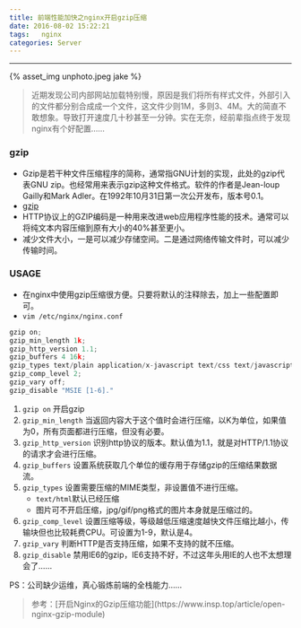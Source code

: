 ```yaml
---
title: 前端性能加快之nginx开启gzip压缩
date: 2016-08-02 15:22:21
tags:	nginx
categories: Server
---
```


<hr>

{% asset_img unphoto.jpeg jake %}

<blockquote>
  近期发现公司内部网站加载特别慢，原因是我们将所有样式文件，外部引入的文件都分别合成成一个文件，这文件少则1M，多则3、4M。大的简直不敢想象。导致打开速度几十秒甚至一分钟。实在无奈，经前辈指点终于发现nginx有个好配置……

</blockquote>

<!-- more -->


### gzip

*	Gzip是若干种文件压缩程序的简称，通常指GNU计划的实现，此处的gzip代表GNU zip。也经常用来表示gzip这种文件格式。软件的作者是Jean-loup Gailly和Mark Adler。在1992年10月31日第一次公开发布，版本号0.1。
* [gzip](http://nginx.org/en/docs/http/ngx_http_gzip_module.html)
*	HTTP协议上的GZIP编码是一种用来改进web应用程序性能的技术。通常可以将纯文本内容压缩到原有大小的40%甚至更小。
* 减少文件大小，一是可以减少存储空间。二是通过网络传输文件时，可以减少传输时间。

###	USAGE

*	在nginx中使用gzip压缩很方便。只要将默认的注释除去，加上一些配置即可。
* `vim /etc/nginx/nginx.conf`

```javascript
gzip on;
gzip_min_length 1k;
gzip_http_version 1.1;
gzip_buffers 4 16k;
gzip_types text/plain application/x-javascript text/css text/javascript;
gzip_comp_level 2;
gzip_vary off;
gzip_disable "MSIE [1-6]."
```

1.	`gzip on` 开启gzip
2. `gzip_min_length` 当返回内容大于这个值时会进行压缩，以K为单位，如果值为0，所有页面都进行压缩，但没有必要。
3. `gzip_http_version` 识别http协议的版本。默认值为1.1，就是对HTTP/1.1协议的请求才会进行压缩。
4. `gzip_buffers` 设置系统获取几个单位的缓存用于存储gzip的压缩结果数据流。
5. `gzip_types` 设置需要压缩的MIME类型，非设置值不进行压缩。
	*	`text/html`默认已经压缩
	*	图片可不开启压缩，jpg/gif/png格式的图片本身就是压缩过的。
6.	`gzip_comp_level` 设置压缩等级，等级越低压缩速度越快文件压缩比越小，传输块但也比较耗费CPU。可设置为1-9，默认是4。
7. `gzip_vary` 判断HTTP是否支持压缩，如果不支持的就不压缩。
8. `gzip_disable` 禁用IE6的gzip，IE6支持不好，不过这年头用IE的人也不太想理会了……

PS：公司缺少运维，真心锻炼前端的全栈能力……

<blockquote>
	参考：[开启Nginx的Gzip压缩功能](https://www.insp.top/article/open-nginx-gzip-module)

</blockquote>






